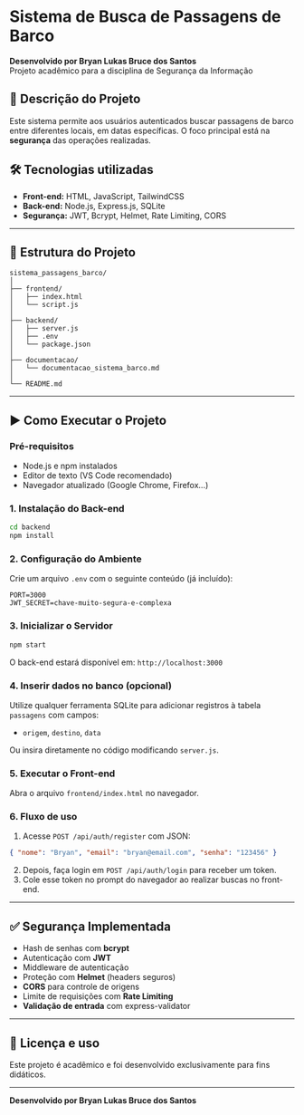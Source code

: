 # Sistema de Busca de Passagens de Barco

**Desenvolvido por Bryan Lukas Bruce dos Santos**  
Projeto acadêmico para a disciplina de Segurança da Informação

## 🧭 Descrição do Projeto

Este sistema permite aos usuários autenticados buscar passagens de barco entre diferentes locais, em datas específicas. O foco principal está na **segurança** das operações realizadas.

## 🛠️ Tecnologias utilizadas

- **Front-end:** HTML, JavaScript, TailwindCSS
- **Back-end:** Node.js, Express.js, SQLite
- **Segurança:** JWT, Bcrypt, Helmet, Rate Limiting, CORS

---

## 📁 Estrutura do Projeto

```
sistema_passagens_barco/
│
├── frontend/
│   ├── index.html
│   └── script.js
│
├── backend/
│   ├── server.js
│   ├── .env
│   └── package.json
│
├── documentacao/
│   └── documentacao_sistema_barco.md
│
└── README.md
```

---

## ▶️ Como Executar o Projeto

### Pré-requisitos

- Node.js e npm instalados
- Editor de texto (VS Code recomendado)
- Navegador atualizado (Google Chrome, Firefox...)

### 1. Instalação do Back-end

```bash
cd backend
npm install
```

### 2. Configuração do Ambiente

Crie um arquivo `.env` com o seguinte conteúdo (já incluído):

```
PORT=3000
JWT_SECRET=chave-muito-segura-e-complexa
```

### 3. Inicializar o Servidor

```bash
npm start
```

O back-end estará disponível em: `http://localhost:3000`

### 4. Inserir dados no banco (opcional)

Utilize qualquer ferramenta SQLite para adicionar registros à tabela `passagens` com campos:
- `origem`, `destino`, `data`

Ou insira diretamente no código modificando `server.js`.

### 5. Executar o Front-end

Abra o arquivo `frontend/index.html` no navegador.

### 6. Fluxo de uso

1. Acesse `POST /api/auth/register` com JSON:
```json
{ "nome": "Bryan", "email": "bryan@email.com", "senha": "123456" }
```
2. Depois, faça login em `POST /api/auth/login` para receber um token.
3. Cole esse token no prompt do navegador ao realizar buscas no front-end.

---

## ✅ Segurança Implementada

- Hash de senhas com **bcrypt**
- Autenticação com **JWT**
- Middleware de autenticação
- Proteção com **Helmet** (headers seguros)
- **CORS** para controle de origens
- Limite de requisições com **Rate Limiting**
- **Validação de entrada** com express-validator

---

## 📄 Licença e uso

Este projeto é acadêmico e foi desenvolvido exclusivamente para fins didáticos.

---

**Desenvolvido por Bryan Lukas Bruce dos Santos**
